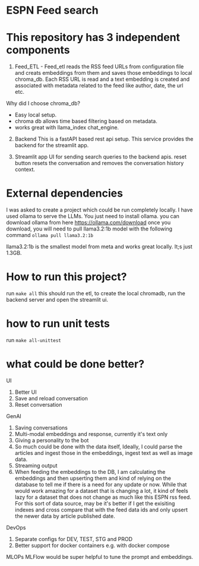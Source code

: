 # ESPN Feed search

# This repository has 3 independent components
1. Feed_ETL - Feed_etl reads the RSS feed URLs from configuration file and creats embeddings from them and saves those embeddings to local chroma_db. 
Each RSS URL is read and a text embedding is created and associated with metadata related to the feed like author, date, the url etc.

Why did I choose chroma_db? 
* Easy local setup.
* chroma db allows time based filtering based on metadata. 
* works great with llama_index chat_engine. 

2. Backend
This is a fastAPI based rest api setup. This service provides the backend for the streamlit app. 


3. Streamlit app
UI for sending search queries to the backend apis. 
reset button resets the conversation and removes the conversation history context.


# External dependencies
I was asked to create a project which could be run completely locally. 
I have used ollama to serve the LLMs. You just need to install ollama.
you can download ollama from here https://ollama.com/download
once you download, you will need to pull llama3.2:1b model with the following command
`ollama pull llama3.2:1b`

llama3.2:1b is the smallest model from meta and works great locally. It;s just 1.3GB.


# How to run this project? 
run   `make all` 
this should run the etl, to create the local chromadb, run the backend server and open the streamlit ui.


# how to run unit tests 
run   `make all-unittest` 

# what could be done better?
UI
1. Better UI
2. Save and reload conversation
3. Reset conversation

GenAI
1. Saving conversations
2. Multi-modal embeddings and response, currently it's text only
3. Giving a personality to the bot
4. So much could be done with the data itself, Ideally, I could parse the articles and ingest those in the embeddings, ingest text as well as image data. 
5. Streaming output
6. When feeding the embeddings to the DB, I am calculating the embeddings and then upserting them and kind of relying on the database to tell me if there is a need for any update or now. While that would work amazing for a dataset that is changing a lot, it kind of feels lazy for a dataset that does not change as much like this ESPN rss feed. For this sort of data source, may be it's better if I get the exisiting indexes and cross compare that with the feed data ids and only upsert the newer data by article published date. 

DevOps
1. Separate configs for DEV, TEST, STG and PROD
2. Better support for docker containers e.g. with docker compose

MLOPs
MLFlow would be super helpful to tune the prompt and embeddings. 










